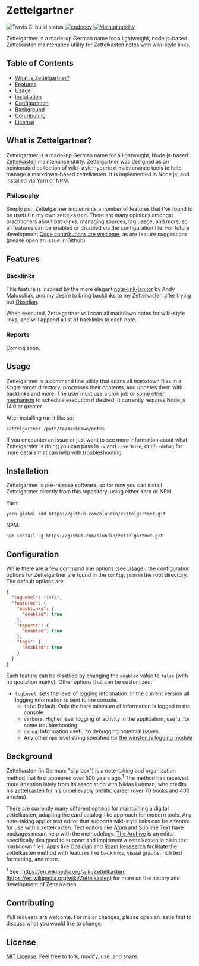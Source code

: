 # Zettelgartner

![Travis CI build status](https://travis-ci.org/blundin/zettelgartner.svg?branch=master) [![codecov](https://codecov.io/gh/blundin/zettelgartner/branch/master/graph/badge.svg?token=5BHTEPSNFZ)](https://codecov.io/gh/blundin/zettelgartner) [![Maintainability](https://api.codeclimate.com/v1/badges/e1822c7d10438a991a00/maintainability)](https://codeclimate.com/github/blundin/zettelgartner/maintainability)

Zettelgartner is a made-up German name for a lightweight, node.js-based Zettelkasten maintenance utility for Zettelkasten notes with wiki-style links.

## Table of Contents

- [What is Zettelgartner?](#what-is-zettelgartner)
- [Features](#features)
- [Usage](#usage)
- [Installation](#installation)
- [Configuration](#configuration)
- [Background](#background)
- [Contributing](#contributing)
- [License](#license)

## What is Zettelgartner?

Zettelgartner is a made-up German name for a lightweight, Node.js-based [Zettelkasten](https://zettelkasten.de) maintenance utility. Zettelgartner was designed as an opinionated collection of wiki-style hypertext maintenance tools to help manage a markdown-based zettelkasten. It is implemented in Node.js, and installed via Yarn or NPM. 

### Philosophy

Simply put, Zettelgartner implements a number of features that I've found to be useful in my own zettelkasten. There are many opinions amongst practitioners about backlinks, managing sources, tag usage, and more, so all features can be enabled or disabled via the configuration file. For future development [Code contributions are welcome](), as are feature suggestions (please open an issue in Github). 

## Features

### Backlinks

This feature is inspired by the more elegant [note-link-janitor](https://github.com/andymatuschak/note-link-janitor) by Andy Matuschak, and my desire to bring backlinks to my Zettelkasten after trying out [Obsidian](https://obsidian.md).

When executed, Zettelgartner will scan all markdown notes for wiki-style links, and will append a list of backlinks to each note.

### Reports

Coming soon.

## Usage

Zettelgartner is a command line utility that scans all markdown files in a single target directory, processes their contents, and updates them with backlinks and more. The user must use a cron job or [some other mechanism](https://apps.apple.com/us/app/lingon-3/id450201424?mt=12) to schedule execution if desired. It currently requires Node.js 14.0 or greater.

After installing run it like so:

```shell
zettelgartner /path/to/markdown/notes
```

If you encounter an issue or just want to see more information about what Zettelgarnter is doing you can pass in `-v` and `--verbose`, or `d`/`--debug` for more details that can help with troubleshooting.

## Installation

Zettelgartner is pre-release software, so for now you can install Zettelgartner directly from this repository, using either Yarn or NPM.

Yarn:

```shell
yarn global add https://github.com/blundin/zettelgartner.git
```

NPM:

```shell
npm install -g https://github.com/blundin/zettelgartner.git
```

## Configuration

While there are a few command line options (see [Usage](#usage)), the configuration options for Zettelgartner are found in the `config.json` in the root directory. The default options are:

```json
{
  "logLevel": "info",
  "features": {
    "backlinks": {
      "enabled": true
    },
    "reports": {
      "enabled": true
    },
    "tags": {
      "enabled": true
    }
  }
}
```

Each feature can be disabled by changing the `enabled` value to `false` (with no quotation marks). Other options that can be customized:

- `logLevel`: sets the level of logging information. In the current version all logging information is sent to the console.
  - `info`: Default. Only the bare minimum of information is logged to the console
  - `verbose`: Higher level logging of activity in the application, useful for some troubleshooting
  - `debug`: Information useful to debugging potential issues
  - Any other `npm` level string specified for [the winston.js logging module](https://github.com/winstonjs/winston#logging-levels)

## Background

Zettelkasten (in German: "slip box") is a note-taking and organization method that first appeared over 500 years ago.<sup>1</sup> The method has received more attention lately from its association with Niklas Luhman, who credits his zettelkasten for his unbelievably prolific career (over 70 books and 400 articles).

There are currently many different options for maintaining a digital zettelkasten, adapting the card catalog-like approach for modern tools. Any note-taking app or text editor that supports wiki-style links can be adapted for use with a zettelkasten. Text editors like [Atom]() and [Sublime Text]() have packages meant help with the methodology. [The Archive](https://zettelkasten.de/the-archive/) is an editor specifically designed to support and implement a zettelkasten in plain text markdown files. Apps like [Obsidian]() and [Roam Reasearch]() facilitate the zettelkasten method with features like backlinks, visual graphs, rich text formatting, and more.

<sup>1</sup> See [https://en.wikipedia.org/wiki/Zettelkasten](https://en.wikipedia.org/wiki/Zettelkasten) for more on the history and development of Zettelkasten.

## Contributing

Pull requests are welcome. For major changes, please open an issue first to discuss what you would like to change.

## License

[MIT License](LICENSE). Feel free to fork, modify, use, and share.

